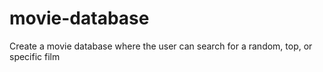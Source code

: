 # movie-database
Create a movie database where the user can search for a random, top, or specific film

